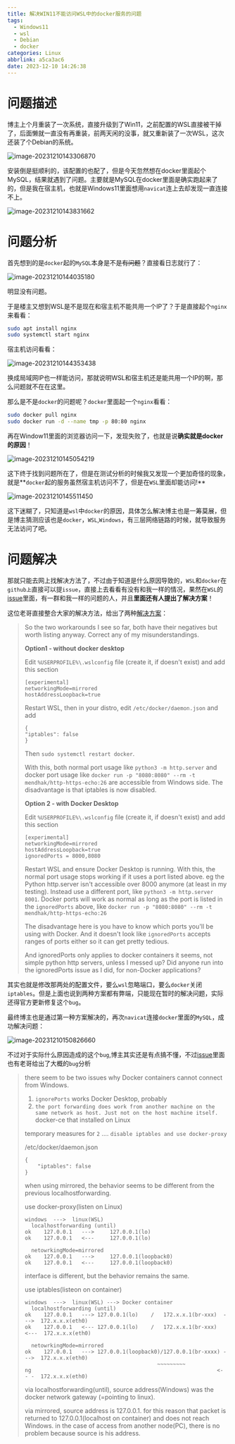 ```yaml
---
title: 解决WIN11不能访问WSL中的docker服务的问题
tags:
  - Windows11
  - wsl
  - Debian
  - docker
categories: Linux
abbrlink: a5ca3ac6
date: 2023-12-10 14:26:38
---
```


# 问题描述

博主上个月重装了一次系统，直接升级到了Win11，之前配置的WSL直接被干掉了，后面懒就一直没有再重装，前两天闲的没事，就又重新装了一次WSL，这次还装了个Debian的系统。

![image-20231210143306870](https://gitlab.com/Echo-xzp/Resource/-/raw/main/img/2023/12/10_14_33_14_image-20231210143306870.png)

安装倒是挺顺利的，该配置的也配了，但是今天忽然想在docker里面起个MySQL，结果就遇到了问题。主要就是MySQL在docker里面是确实跑起来了的，但是我在宿主机，也就是Windows11里面想用`navicat`连上去却发现一直连接不上。

![image-20231210143831662](https://gitlab.com/Echo-xzp/Resource/-/raw/main/img/2023/12/10_14_38_31_image-20231210143831662.png)

# 问题分析

首先想到的是`docker`起的`MySQL`本身是不是~~有问题~~？直接看日志就行了：

![image-20231210144035180](https://gitlab.com/Echo-xzp/Resource/-/raw/main/img/2023/12/10_14_40_35_image-20231210144035180.png)

明显没有问题。

于是楼主又想到WSL是不是现在和宿主机不能共用一个IP了？于是直接起个`nginx`来看看：

```bash
sudo apt install nginx
sudo systemctl start nginx
```

宿主机访问看看：

![image-20231210144353438](https://gitlab.com/Echo-xzp/Resource/-/raw/main/img/2023/12/10_14_43_53_image-20231210144353438.png)

换成局域网IP也一样能访问，那就说明WSL和宿主机还是能共用一个IP的啊，那么问题就不在在这里。

那么是不是`docker`的问题呢？`docker`里面起一个`nginx`看看：

```bash
sudo docker pull nginx
sudo docker run -d --name tmp -p 80:80 nginx
```

再在Window11里面的浏览器访问一下，发现失败了，也就是说**确实就是docker的原因**！

![image-20231210145054219](https://gitlab.com/Echo-xzp/Resource/-/raw/main/img/2023/12/10_14_50_54_image-20231210145054219.png)

这下终于找到问题所在了，但是在测试分析的时候我又发现一个更加奇怪的现象，就是**`docker`起的服务虽然宿主机访问不了，但是在`WSL`里面却能访问!**

![image-20231210145511450](https://gitlab.com/Echo-xzp/Resource/-/raw/main/img/2023/12/10_14_55_11_image-20231210145511450.png)

这下迷糊了，只知道是`wsl`中`docker`的原因，具体怎么解决博主也是一筹莫展，但是博主猜测应该也是`docker`，`WSL`,`Windows`，有三层网络链路的时候，就导致服务无法访问了吧。

# 问题解决

那就只能去网上找解决方法了，不过由于知道是什么原因导致的，`WSL`和`docker`在`github上`直接可以提`issue`，直接上去看看有没有和我一样的情况，果然在`WSL`的[issue](https://github.com/microsoft/WSL/issues/10494#issuecomment-1754170770)里面，有一群和我一样的问题的人，并且**里面还有人提出了解决方案**！

这位老哥直接整合大家的解决方法，给出了两种[解决方案](https://github.com/microsoft/WSL/issues/10494#issuecomment-1813011387)：

> So the two workarounds I see so far, both have their negatives but worth listing anyway. Correct any of my misunderstandings.
>
> **Option1 - without docker desktop**
>
> Edit `%USERPROFILE%\.wslconfig` file (create it, if doesn't exist) and add this section
>
> ```
> [experimental]
> networkingMode=mirrored
> hostAddressLoopback=true
> ```
>
> 
>
> Restart WSL, then in your distro, edit `/etc/docker/daemon.json` and add
>
> ```
> {
> "iptables": false
> }
> ```
>
> 
>
> Then `sudo systemctl restart docker`.
>
> With this, both normal port usage like `python3 -m http.server` and docker port usage like `docker run -p "8080:8080" --rm -t mendhak/http-https-echo:26` are accessible from Windows side. The disadvantage is that iptables is now disabled.
>
> **Option 2 - with Docker Desktop**
>
> Edit `%USERPROFILE%\.wslconfig` file (create it, if doesn't exist) and add this section
>
> ```
> [experimental]
> networkingMode=mirrored
> hostAddressLoopback=true
> ignoredPorts = 8000,8080
> ```
>
> 
>
> Restart WSL and ensure Docker Desktop is running. With this, the normal port usage stops working if it uses a port listed above. eg the Python http.server isn't accessible over 8000 anymore (at least in my testing). Instead use a different port, like `python3 -m http.server 8001`. Docker ports will work as normal as long as the port is listed in the `ignoredPorts` above, like `docker run -p "8080:8080" --rm -t mendhak/http-https-echo:26`
>
> The disadvantage here is you have to know which ports you'll be using with Docker. And it doesn't look like `ignoredPorts` accepts ranges of ports either so it can get pretty tedious.
>
> And ignoredPorts only applies to docker containers it seems, not simple python http servers, unless I messed up?
> Did anyone run into the ignoredPorts issue as I did, for non-Docker applications?

其实也就是修改那两处的配置文件，要么`wsl`忽略端口，要么`docker`关闭`iptables`。但是上面也说到两种方案都有弊端，只能现在暂时的解决问题，实际还得官方更新修复这个`bug`。

最终博主也是通过第一种方案解决的，再次`navicat`连接`docker`里面的`MySQL`，成功解决问题：

![image-20231210150826660](https://gitlab.com/Echo-xzp/Resource/-/raw/main/img/2023/12/10_15_8_26_image-20231210150826660.png)

不过对于实际什么原因造成的这个`bug`,博主其实还是有点搞不懂，不过[issue](https://github.com/microsoft/WSL/issues/10494#issuecomment-1741605674)里面也有老哥给出了大概的`bug`分析

> there seem to be two issues why Docker containers cannot connect from Windows.
>
> 1. `ignorePorts` works
>    Docker Desktop, probably
> 2. `the port forwarding does work from another machine on the same network as host. Just not on the host machine itself.`
>    docker-ce that installed on Linux
>
> temporary measures for `2` ....
> `disable iptables and use docker-proxy`
>
> /etc/docker/daemon.json
>
> ```
> {
>     "iptables": false
> }
> ```
>
> 
>
> when using mirrored, the behavior seems to be different from the previous localhostforwarding.
>
> use docker-proxy(listen on Linux)
>
> ```
> windows  --->  linux(WSL)
>   localhostforwarding (until)
> ok    127.0.0.1   --->     127.0.0.1(lo)
> ok    127.0.0.1   <---     127.0.0.1(lo)
> 
>   netowrkingMode=mirrored
> ok    127.0.0.1   --->     127.0.0.1(loopback0)
> ok    127.0.0.1   <---     127.0.0.1(loopback0)
> ```
>
> 
>
> interface is different, but the behavior remains the same.
>
> use iptables(listeon on container)
>
> ```
> windows  --->  linux(WSL) ---> Docker container
>   localhostforwarding (until)
> ok    127.0.0.1   ---> 127.0.0.1(lo)    /   172.x.x.1(br-xxx)  --->  172.x.x.x(eth0)
> ok    127.0.0.1   <--- 127.0.0.1(lo)    /   172.x.x.1(br-xxx)  <---  172.x.x.x(eth0)
> 
>   netowrkingMode=mirrored
> ok    127.0.0.1   ---> 127.0.0.1(loopback0)/127.0.0.1(br-xxxx) --->  172.x.x.x(eth0)
>                                           ~~~~~~~~~
> ng                                                           <- - -  172.x.x.x(eth0)
> ```
>
> 
>
> via localhostforwarding(until), source address(Windows) was the docker network gateway (=pointing to linux).
>
> via mirrored, source address is 127.0.0.1.
> for this reason that packet is returned to 127.0.0.1(localhost on container) and does not reach Windows.
> in the case of access from another node(PC), there is no problem because source is his address.

